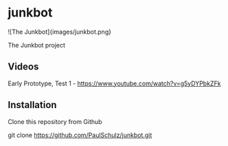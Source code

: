 # junkbot
![The Junkbot]{images/junkbot.png}

The Junkbot project

## Videos
Early Prototype, Test 1 - https://www.youtube.com/watch?v=g5yDYPbkZFk

## Installation

Clone this repository from Github

  git clone https://github.com/PaulSchulz/junkbot.git
